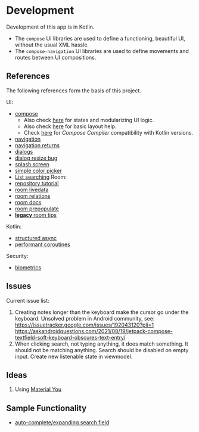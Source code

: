 # Development
Development of this app is in Kotlin.
 + The `compose` UI libraries are used to define a functioning, beautiful UI,
   without the usual XML hassle.
 + The `compose-navigation` UI libraries are used to define movements and routes
   between UI compositions.


## References
The following references form the basis of this project.

UI:
 + [compose](https://developer.android.com/jetpack/compose/state)
    - Also check [here](https://developer.android.com/jetpack/compose/state#state-holder-source-of-truth)
      for states and modularizing UI logic.
    - Also check [here](https://developer.android.com/jetpack/compose/layouts/basics)
      for basic layout help.
    - Check [here](https://developer.android.com/jetpack/androidx/releases/compose-kotlin) for *Compose Compiler* compatibility with Kotlin versions.
 + [navigation](https://developer.android.com/jetpack/compose/navigation)
 + [navigation returns](https://code.luasoftware.com/tutorials/android/jetpack-compose-navigation-return-result/)
 + [dialogs](https://stackoverflow.com/questions/68852110/)
 + [dialog resize bug](https://stackoverflow.com/questions/68469681/)
 + [splash screen](https://www.geeksforgeeks.org/animated-splash-screen-in-android-using-jetpack-compose/)
 + [simple color picker](https://stackoverflow.com/a/69116990)
 + [List searching](https://johncodeos.com/how-to-add-search-in-list-with-jetpack-compose/)
Room:
 + [repository tutorial](https://www.raywenderlich.com/24509368-repository-pattern-with-jetpack-compose#toc-anchor-012)
 + [room livedata](https://levelup.gitconnected.com/using-room-in-jetpack-compose-d2b6b674d3a5)
 + [room relations](https://developer.android.com/training/data-storage/room/relationships)
 + [room docs](https://developer.android.com/jetpack/androidx/releases/room)
 + [room prepopulate](https://proandroiddev.com/pre-populating-your-room-i-b8e44fd965c1)
 + [**legacy** room tips](https://medium.com/androiddevelopers/7-pro-tips-for-room-fbadea4bfbd1)

Kotlin:
 + [structured async](https://kotlinlang.org/docs/composing-suspending-functions.html#structured-concurrency-with-async)
 + [performant coroutines](https://developer.android.com/kotlin/coroutines/coroutines-adv)

Security:
 + [biometrics](https://www.raywenderlich.com/18782293-android-biometric-api-getting-started)

## Issues
Current issue list:
 1. Creating notes longer than the keyboard make the cursor go under the keyboard.
    Unsolved problem in Android community, see:
    https://issuetracker.google.com/issues/192043120?pli=1
    https://askandroidquestions.com/2021/08/19/jetpack-compose-textfield-soft-keyboard-obscures-text-entry/
 2. When clicking search, not typing anything, it does match something. It should not be matching anything. Search should be disabled on empty input. Create new listenable state in viewmodel.

## Ideas
 1. Using [Material You](https://proandroiddev.com/exploring-material-you-for-jetpack-compose-c2d9e8eb3b2c)

## Sample Functionality
 - [auto-complete/expanding search field](https://proandroiddev.com/jetpack-compose-auto-complete-search-bar-853023856f0f)